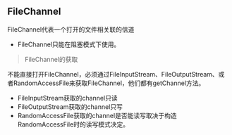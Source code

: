 ## FileChannel
FileChannel代表一个打开的文件相关联的信道


* FileChannel只能在阻塞模式下使用。

> FileChannel的获取

不能直接打开FileChannel，必须通过FileInputStream、FileOutputStream、或者RandomAccessFile来获取FileChannel，他们都有getChannel方法。

* FileInputStream获取的channel只读
* FileOutputStream获取的channel只写
* RandomAccessFile获取的channel是否能读写取决于构造RandomAccessFile时的读写模式决定。